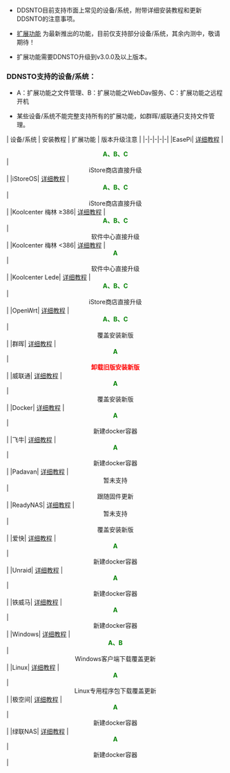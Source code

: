 
* DDSNTO目前支持市面上常见的设备/系统，附带详细安装教程和更新DDSNTO的注意事项。

* [扩展功能](/zh/guide/ddnsto/ddnstofile.html) 为最新推出的功能，目前仅支持部分设备/系统，其余内测中，敬请期待！

* 扩展功能需要DDNSTO升级到v3.0.0及以上版本。

### DDNSTO支持的设备/系统：

* A：扩展功能之文件管理、B：扩展功能之WebDav服务、C：扩展功能之远程开机

* 某些设备/系统不能完整支持所有的扩展功能，如群晖/威联通只支持文件管理。

| 设备/系统 | 安装教程 | 扩展功能 | 版本升级注意 |
|-|-|-|-|-|
|EasePi| [详细教程](/zh/guide/ddnsto/install/device/easepi.html) | <center>**<font color=#008000 >A、B、C</font>**</center> | <center>iStore商店直接升级</center> |
|iStoreOS| [详细教程](/zh/guide/ddnsto/install/device/istoreos.html) | <center>**<font color=#008000 >A、B、C</font>**</center> | <center>iStore商店直接升级</center> |
|Koolcenter 梅林 ≥386| [详细教程](/zh/guide/ddnsto/install/device/koolcenter_merlin.html) | <center>**<font color=#008000 >A、B、C</font>**</center> | <center>软件中心直接升级</center> |
|Koolcenter 梅林 <386| [详细教程](/zh/guide/ddnsto/install/device/koolcenter_merlin.html) | <center>**<font color=#008000 >A</font>**</center> | <center>软件中心直接升级</center> |
|Koolcenter Lede| [详细教程](/zh/guide/ddnsto/install/device/koolcenter_lede.html) | <center>**<font color=#008000 >A、B、C</font>**</center> | <center>iStore商店直接升级</center> |
|OpenWrt| [详细教程](/zh/guide/ddnsto/install/device/openwrt.html) | <center>**<font color=#008000 >A、B、C</font>**</center> | <center>覆盖安装新版</center> |
|群晖| [详细教程](/zh/guide/ddnsto/install/device/synology.html) | <center>**<font color=#008000 >A</font>**</center> | <center>**<font color=#ff0000 >卸载旧版安装新版</font>**</center> |
|威联通| [详细教程](/zh/guide/ddnsto/install/device/qnap.html) | <center>**<font color=#008000 >A</font>**</center> | <center>覆盖安装新版</center> |
|Docker| [详细教程](/zh/guide/ddnsto/install/device/docker.html) | <center>**<font color=#008000 >A</font>**</center> | <center>新建docker容器</center> |
|飞牛| [详细教程](/zh/guide/ddnsto/install/device/fn.html) | <center>**<font color=#008000 >A</font>**</center> | <center>新建docker容器</center> |
|Padavan| [详细教程](/zh/guide/ddnsto/install/device/padavan.html) | <center>暂未支持</center> | <center>跟随固件更新</center> |
|ReadyNAS| [详细教程](/zh/guide/ddnsto/install/device/ready_nas.html) | <center>暂未支持</center> | <center>覆盖安装新版</center> |
|爱快| [详细教程](/zh/guide/ddnsto/install/device/ikuai.html) | <center>**<font color=#008000 >A</font>**</center> | <center>新建docker容器</center> |
|Unraid| [详细教程](/zh/guide/ddnsto/install/device/docker.html) | <center>**<font color=#008000 >A</font>**</center> | <center>新建docker容器</center> |
|铁威马| [详细教程](/zh/guide/ddnsto/install/device/docker.html) | <center>**<font color=#008000 >A</font>**</center> | <center>新建docker容器</center> |
|Windows| [详细教程](/zh/guide/ddnsto/install/device/windows.html) | <center>**<font color=#008000 >A、B</font>**</center> | <center>Windows客户端下载覆盖更新</center> |
|Linux| [详细教程](/zh/guide/ddnsto/install/device/linux.html) | <center>**<font color=#008000 >A</font>**</center> | <center>Linux专用程序包下载覆盖更新</center> |
|极空间| [详细教程](/zh/guide/ddnsto/install/device/docker.html) | <center>**<font color=#008000 >A</font>**</center> | <center>新建docker容器</center> |
|绿联NAS| [详细教程](/zh/guide/ddnsto/install/device/ugreen.html) | <center>**<font color=#008000 >A</font>**</center> | <center>新建docker容器</center> |



